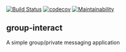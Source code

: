 [![Build Status](https://travis-ci.org/emekafredy/group-interact.svg?branch=master)](https://travis-ci.org/emekafredy/group-interact)
[![codecov](https://codecov.io/gh/emekafredy/group-interact/branch/master/graph/badge.svg)](https://codecov.io/gh/emekafredy/group-interact)
[![Maintainability](https://api.codeclimate.com/v1/badges/9b949dd65d727bcaed2c/maintainability)](https://codeclimate.com/github/emekafredy/group-interact/maintainability)

## group-interact
A simple group/private messaging application

